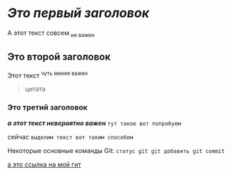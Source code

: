 # _Это первый заголовок_
А этот текст совсем <sub> не важен </sub>
## **Это второй заголовок**
Этот текст <sup> чуть менее важен </sup>
> цитата
### Это третий заголовок
***а этот текст невероятно важен***
`тут такое вот попробуем`

сейчас 
``` выделим текст вот таким способом ```

Некоторые основные команды Git: ``` статус git git добавить git commit ```

[а это ссылка на мой гит](https://github.com/rkermit)
